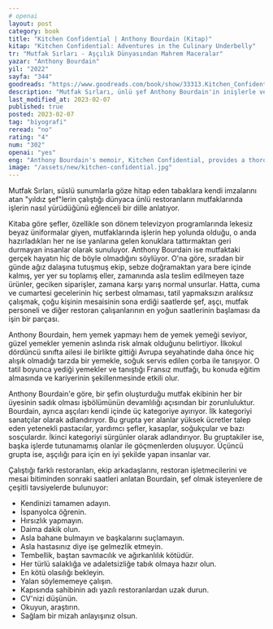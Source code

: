 ```yaml
---
# openai
layout: post
category: book
title: "Kitchen Confidential | Anthony Bourdain (Kitap)"
kitap: "Kitchen Confidential: Adventures in the Culinary Underbelly"
tr: "Mutfak Sırları - Aşçılık Dünyasından Mahrem Maceralar"
yazar: "Anthony Bourdain"
yil: "2022"
sayfa: "344"
goodreads: "https://www.goodreads.com/book/show/33313.Kitchen_Confidential"
description: "Mutfak Sırları, ünlü şef Anthony Bourdain'in inişlerle ve çıkışlarla dolu kariyerindeki ilginç kesitlerini ve maceralarını anlatan eğlenceli, içten bir kitap."
last_modified_at: 2023-02-07
published: true
posted: 2023-02-07
tag: "biyografi"
reread: "no"
rating: "4"
num: "302"
openai: "yes"
eng: "Anthony Bourdain's memoir, Kitchen Confidential, provides a thorough and open description of the food business. To explain to readers how kitchens function and the culture that surrounds them, Bourdain draws on his own experiences as a chef and restaurateur. He talks about the difficulties and benefits of the profession as well as its less positive sides, such drug abuse and kitchen politics."
image: "/assets/new/kitchen-confidential.jpg"
---
```


Mutfak Sırları, süslü sunumlarla göze hitap eden tabaklara kendi imzalarını atan "yıldız şef"lerin çalıştığı dünyaca ünlü restoranların mutfaklarında işlerin nasıl yürüdüğünü eğlenceli bir dille anlatıyor.

Kitaba göre şefler, özellikle son dönem televizyon programlarında lekesiz beyaz üniformalar giyen, mutfaklarında işlerin hep yolunda olduğu, o anda hazırladıkları her ne ise yanlarına gelen konuklara tattırmaktan geri durmayan insanlar olarak sunuluyor. Anthony Bourdain ise mutfaktaki gerçek hayatın hiç de böyle olmadığını söylüyor. O'na göre, sıradan bir günde ağız dalaşına tutuşmuş ekip, sebze doğramaktan yara bere içinde kalmış, yer yer su toplamış eller, zamanında asla teslim edilmeyen taze ürünler, geciken siparişler, zamana karşı yarış normal unsurlar. Hatta, cuma ve cumartesi gecelerinin hiç serbest olmaması, tatil yapmaksızın aralıksız çalışmak, çoğu kişinin mesaisinin sona erdiği saatlerde şef, aşçı, mutfak personeli ve diğer restoran çalışanlarının en yoğun saatlerinin başlaması da işin bir parçası.

Anthony Bourdain, hem yemek yapmayı hem de yemek yemeği seviyor, güzel yemekler yemenin aslında risk almak olduğunu belirtiyor. İlkokul dördüncü sınıfta ailesi ile birlikte gittiği Avrupa seyahatinde daha önce hiç alışık olmadığı tarzda bir yemekle, soğuk servis edilen çorba ile tanışıyor. O tatil boyunca yediği yemekler ve tanıştığı Fransız mutfağı, bu konuda eğitim almasında ve kariyerinin şekillenmesinde etkili olur.

Anthony Bourdain'e göre, bir şefin oluşturduğu mutfak ekibinin her bir üyesinin sadık olması işbölümünün devamlılığı açısından bir zorunluluktur. Bourdain, ayrıca aşçıları kendi içinde üç kategoriye ayırıyor. İlk kategoriyi sanatçılar olarak adlandırıyor. Bu grupta yer alanlar yüksek ücretler talep eden yetenekli pastacılar, yardımcı şefler, kasaplar, soğukçular ve bazı sosçulardır. İkinci kategoriyi sürgünler olarak adlandırıyor. Bu gruptakiler ise, başka işlerde tutunamamış olanlar ile göçmenlerden oluşuyor. Üçüncü grupta ise, aşçılığı para için en iyi şekilde yapan insanlar var.

Çalıştığı farklı restoranları, ekip arkadaşlarını, restoran işletmecilerini ve mesai bitiminden sonraki saatleri anlatan Bourdain, şef olmak isteyenlere de çeşitli tavsiyelerde bulunuyor:

- Kendinizi tamamen adayın.
- İspanyolca öğrenin.
- Hırsızlık yapmayın.
- Daima dakik olun.
- Asla bahane bulmayın ve başkalarını suçlamayın.
- Asla hastasınız diye işe gelmezlik etmeyin.
- Tembellik, baştan savmacılık ve ağırkanlılık kötüdür.
- Her türlü salaklığa ve adaletsizliğe tabık olmaya hazır olun.
- En kötü olasılığı bekleyin.
- Yalan söylememeye çalışın.
- Kapısında sahibinin adı yazılı restoranlardan uzak durun.
- CV'nizi düşünün.
- Okuyun, araştırın.
- Sağlam bir mizah anlayışınız olsun.
